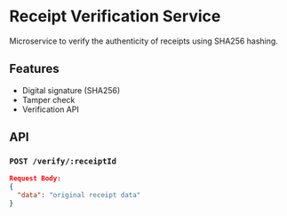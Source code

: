 # Receipt Verification Service

Microservice to verify the authenticity of receipts using SHA256 hashing.

## Features
- Digital signature (SHA256)
- Tamper check
- Verification API

## API

### `POST /verify/:receiptId`

```json
Request Body:
{
  "data": "original receipt data"
}
